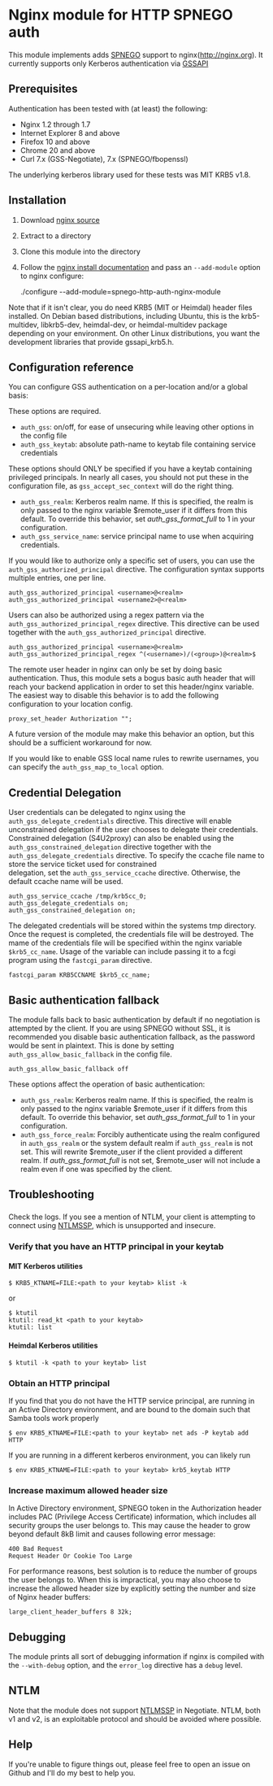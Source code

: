 Nginx module for HTTP SPNEGO auth
=================================

This module implements adds [SPNEGO](http://tools.ietf.org/html/rfc4178)
support to nginx(http://nginx.org).  It currently supports only Kerberos
authentication via [GSSAPI](http://en.wikipedia.org/wiki/GSSAPI)


Prerequisites
-------------

Authentication has been tested with (at least) the following:

* Nginx 1.2 through 1.7
* Internet Explorer 8 and above
* Firefox 10 and above
* Chrome 20 and above
* Curl 7.x (GSS-Negotiate), 7.x (SPNEGO/fbopenssl)

The underlying kerberos library used for these tests was MIT KRB5 v1.8.


Installation
------------

1. Download [nginx source](http://www.nginx.org/en/download.html)
1. Extract to a directory
1. Clone this module into the directory
1. Follow the [nginx install documentation](http://nginx.org/en/docs/install.html)
and pass an `--add-module` option to nginx configure:

    ./configure --add-module=spnego-http-auth-nginx-module

Note that if it isn't clear, you do need KRB5 (MIT or Heimdal) header files installed.  On Debian based distributions, including Ubuntu, this is the krb5-multidev, libkrb5-dev, heimdal-dev, or heimdal-multidev package depending on your environment.  On other Linux distributions, you want the development libraries that provide gssapi_krb5.h.

Configuration reference
-----------------------

You can configure GSS authentication on a per-location and/or a global basis:

These options are required.
* `auth_gss`: on/off, for ease of unsecuring while leaving other options in
  the config file
* `auth_gss_keytab`: absolute path-name to keytab file containing service
  credentials

These options should ONLY be specified if you have a keytab containing
privileged principals.  In nearly all cases, you should not put these
in the configuration file, as `gss_accept_sec_context` will do the right
thing.
* `auth_gss_realm`: Kerberos realm name.  If this is specified, the realm is only passed to the nginx variable $remote_user if it differs from this default.  To override this behavior, set *auth_gss_format_full* to 1 in your configuration.
* `auth_gss_service_name`: service principal name to use when acquiring
  credentials.

If you would like to authorize only a specific set of users, you can use the
`auth_gss_authorized_principal` directive.  The configuration syntax supports
multiple entries, one per line.

    auth_gss_authorized_principal <username>@<realm>
    auth_gss_authorized_principal <username2>@<realm>

Users can also be authorized using a regex pattern via the `auth_gss_authorized_principal_regex`
 directive. This directive can be used together with the `auth_gss_authorized_principal` directive.

    auth_gss_authorized_principal <username>@<realm>
    auth_gss_authorized_principal_regex ^(<username>)/(<group>)@<realm>$

The remote user header in nginx can only be set by doing basic authentication.
Thus, this module sets a bogus basic auth header that will reach your backend
application in order to set this header/nginx variable.  The easiest way to disable
this behavior is to add the following configuration to your location config.

    proxy_set_header Authorization "";
    
A future version of the module may make this behavior an option, but this should
be a sufficient workaround for now.

If you would like to enable GSS local name rules to rewrite usernames, you can
specify the `auth_gss_map_to_local` option.

Credential Delegation
-----------------------------

User credentials can be delegated to nginx using the `auth_gss_delegate_credentials` 
 directive. This directive will enable unconstrained delegation if the user chooses 
 to delegate their credentials. Constrained delegation (S4U2proxy) can also be enabled using the 
 `auth_gss_constrained_delegation` directive together with the `auth_gss_delegate_credentials` 
 directive. To specify the ccache file name to store the service ticket used for constrained  
 delegation, set the `auth_gss_service_ccache` directive. Otherwise, the default ccache name will 
 be used.

    auth_gss_service_ccache /tmp/krb5cc_0;
    auth_gss_delegate_credentials on;
    auth_gss_constrained_delegation on;

The delegated credentials will be stored within the systems tmp directory. Once the
 request is completed, the credentials file will be destroyed. The mame of the credentials 
 file will be specified within the nginx variable `$krb5_cc_name`. Usage of the variable 
 can include passing it to a fcgi program using the `fastcgi_param` directive.

    fastcgi_param KRB5CCNAME $krb5_cc_name;

Basic authentication fallback
-----------------------------

The module falls back to basic authentication by default if no negotiation is
attempted by the client.  If you are using SPNEGO without SSL, it is recommended
you disable basic authentication fallback, as the password would be sent in
plaintext.  This is done by setting `auth_gss_allow_basic_fallback` in the
config file.

    auth_gss_allow_basic_fallback off

These options affect the operation of basic authentication:
* `auth_gss_realm`: Kerberos realm name.  If this is specified, the realm is
  only passed to the nginx variable $remote_user if it differs from this
  default.  To override this behavior, set *auth_gss_format_full* to 1 in your
  configuration.
* `auth_gss_force_realm`: Forcibly authenticate using the realm configured in
  `auth_gss_realm` or the system default realm if `auth_gss_realm` is not set.
  This will rewrite $remote_user if the client provided a different realm.  If
  *auth_gss_format_full* is not set, $remote_user will not include a realm even
  if one was specified by the client.


Troubleshooting
---------------

###
Check the logs.  If you see a mention of NTLM, your client is attempting to
connect using [NTLMSSP](http://en.wikipedia.org/wiki/NTLMSSP), which is
unsupported and insecure.

### Verify that you have an HTTP principal in your keytab ###

#### MIT Kerberos utilities ####

    $ KRB5_KTNAME=FILE:<path to your keytab> klist -k

or

    $ ktutil
    ktutil: read_kt <path to your keytab>
    ktutil: list

#### Heimdal Kerberos utilities ####

    $ ktutil -k <path to your keytab> list

### Obtain an HTTP principal

If you find that you do not have the HTTP service principal,
are running in an Active Directory environment,
and are bound to the domain such that Samba tools work properly

    $ env KRB5_KTNAME=FILE:<path to your keytab> net ads -P keytab add HTTP

If you are running in a different kerberos environment, you can likely run

    $ env KRB5_KTNAME=FILE:<path to your keytab> krb5_keytab HTTP

### Increase maximum allowed header size

In Active Directory environment, SPNEGO token in the Authorization header includes
PAC (Privilege Access Certificate) information, which includes all security groups
the user belongs to. This may cause the header to grow beyond default 8kB limit and
causes following error message:

    400 Bad Request
    Request Header Or Cookie Too Large

For performance reasons, best solution is to reduce the number of groups the user
belongs to. When this is impractical, you may also choose to increase the allowed
header size by explicitly setting the number and size of Nginx header buffers:

    large_client_header_buffers 8 32k;

Debugging
---------

The module prints all sort of debugging information if nginx is compiled with
the `--with-debug` option, and the `error_log` directive has a `debug` level.


NTLM
----

Note that the module does not support [NTLMSSP](http://en.wikipedia.org/wiki/NTLMSSP)
in Negotiate. NTLM, both v1 and v2, is an exploitable protocol and should be avoided
where possible.

Help
----

If you're unable to figure things out, please feel free to open an 
issue on Github and I'll do my best to help you.

